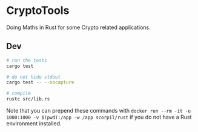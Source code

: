 # CryptoTools

Doing Maths in Rust for some Crypto related applications.

## Dev

```bash
# run the tests
cargo test

# do not hide stdout
cargo test -- --nocapture

# compile
rustc src/lib.rs
```

Note that you can prepend these commands with `docker run --rm -it -u 1000:1000 -v $(pwd):/app -w /app scorpil/rust` if you do not have a Rust environment installed.
